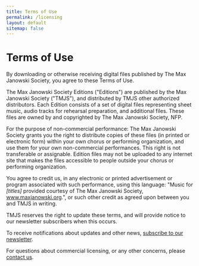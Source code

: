 ```yaml
---
title: Terms of Use
permalink: /licensing
layout: default
sitemap: false
---
```


# Terms of Use

By downloading or otherwise receiving digital files published by
The Max Janowski Society, you agree to these Terms of Use.

The Max Janowski Society Editions ("Editions") are published by the
Max Janowski Society ("TMJS"), and distributed by TMJS other
authorized distributors. Each Edition consists of a set of digital
files representing sheet music, audio tracks for rehearsal preparation,
and additional files. These files are owned by and copyrighted by
The Max Janowski Society, NFP.

For the purpose of non-commercial performance: The Max Janowski
Society grants you the right to distribute copies of these files
(in printed or electronic form) within your own chorus or performing
organization, and use them for your own non-commercial performances.
This right is not transferable or assignable. Edition files may not
be uploaded to any internet site that makes the files accessible
to people outside your chorus or performing organization.

You agree to credit us, in any electronic or printed advertisement
or program associated with such performance, using this language:
"Music for _[titles]_ provided courtesy of The Max Janowski Society,
www.maxjanowski.org.", or such other credit as agreed upon between
you and TMJS in writing.

TMJS reserves the right to update these terms, and will provide
notice to our newsletter subscribers when this occurs.

To receive notifications about updates and other news, [subscribe
to our newsletter](/subscribe).

For questions about commercial licensing, or any other concerns,
please [contact us](/contact "Send a message to our office").

